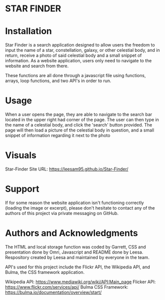 # STAR FINDER

# Installation
Star Finder is a search application designed to allow users the freedom to input the name of a star, constellation, galaxy, or other celestial body, and in return, receive a photo of said celestial body and a small snippet of information. As a website application, users only need to navigate to the website and search from there. 

These functions are all done through a javascript file using functions, arrays, loop functions, and two API's in order to run.


# Usage
When a user opens the page, they are able to navigate to the search bar located in the upper right had corner of the page. The user can then type in the name of a celestial body, and click the 'search' button provided. The page will then load a picture of the celestial body in question, and a small snippet of information regarding it next to the photo

# Visuals


Star-Finder Site URL: https://leesam95.github.io/Star-Finder/

# Support
If for some reason the website application isn't functioning correctly (loading the image or excerpt), please don't hesitate to contact any of the authors of this project via private messaging on GitHub.

# Authors and Acknowledgments
The HTML and local storage function was coded by Garrett, CSS and presentation done by Omri, Javascript and README done by Leesa. Respository created by Leesa and maintained by everyone in the team.

API's used for this project include the Flickr API, the Wikipedia API, and Bulma, the CSS framework application. 

Wikipedia API: https://www.mediawiki.org/wiki/API:Main_page
Flicker API: https://www.flickr.com/services/api/
Bulma CSS Framework: https://bulma.io/documentation/overview/start/